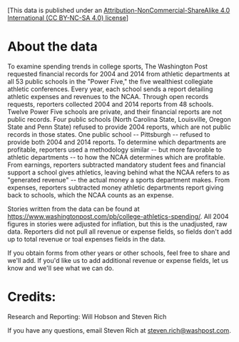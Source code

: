 [This data is published under an [Attribution-NonCommercial-ShareAlike 4.0 International (CC BY-NC-SA 4.0) license](https://creativecommons.org/licenses/by-nc-sa/4.0/)]

# About the data
To examine spending trends in college sports, The Washington Post requested financial records for 2004 and 2014 from athletic departments at all 53 public schools in the "Power Five," the five wealthiest collegiate athletic conferences. Every year, each school sends a report detailing athletic expenses and revenues to the NCAA. Through open records requests, reporters collected 2004 and 2014 reports from 48 schools. Twelve Power Five schools are private, and their financial reports are not public records. Four public schools (North Carolina State, Louisville, Oregon State and Penn State) refused to provide 2004 reports, which are not public records in those states. One public school -- Pittsburgh -- refused to provide both 2004 and 2014 reports. To determine which departments are profitable, reporters used a methodology similar -- but more favorable to athletic departments -- to how the NCAA determines which are profitable. From earnings, reporters subtracted mandatory student fees and financial support a school gives athletics, leaving behind what the NCAA refers to as "generated revenue" -- the actual money a sports department makes. From expenses, reporters subtracted money athletic departments report giving back to schools, which the NCAA counts as an expense.

Stories written from the data can be found at https://www.washingtonpost.com/pb/college-athletics-spending/. All 2004 figures in stories were adjusted for inflation, but this is the unadjusted, raw data. Reporters did not pull all revenue or expense fields, so fields don't add up to total revenue or toal expenses fields in the data.

If you obtain forms from other years or other schools, feel free to share and we'll add. If you'd like us to add additional revenue or expense fields, let us know and we'll see what we can do.

# Credits:

Research and Reporting: Will Hobson and Steven Rich

If you have any questions, email Steven Rich at steven.rich@washpost.com.
